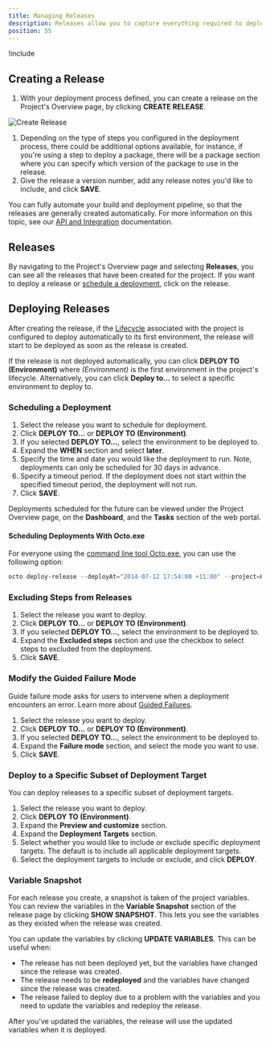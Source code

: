 ```yaml
---
title: Managing Releases
description: Releases allow you to capture everything required to deploy a project in a repeatable and reliable manner.
position: 55
---
```


!include <releases>

## Creating a Release

1. With your deployment process defined, you can create a release on the Project's Overview page, by clicking **CREATE RELEASE**.

![Create Release](images/create-release.png)

1. Depending on the type of steps you configured in the deployment process, there could be additional options available, for instance, if you're using a step to deploy a package, there will be a package section where you can specify which version of the package to use in the release.
1. Give the release a version number, add any release notes you'd like to include, and click **SAVE**.

You can fully automate your build and deployment pipeline, so that the releases are generally created automatically.  For more information on this topic, see our [API and Integration](/docs/octopus-rest-api/index.md) documentation.

## Releases

By navigating to the Project's Overview page and selecting **Releases**, you can see all the releases that have been created for the project. If you want to deploy a release or [schedule a deployment](#scheduling-a-deployment), click on the release.

## Deploying Releases

After creating the release, if the [Lifecycle](/docs/deployment-process/lifecycles/index.md) associated with the project is configured to deploy automatically to its first environment, the release will start to be deployed as soon as the release is created.

If the release is not deployed automatically, you can click **DEPLOY TO (Environment)** where *(Environment)* is the first environment in the project's lifecycle. Alternatively, you can click **Deploy to...** to select a specific environment to deploy to.

### Scheduling a Deployment

1. Select the release you want to schedule for deployment.
1. Click **DEPLOY TO...** or **DEPLOY TO (Environment)**.
1. If you selected **DEPLOY TO...**, select the environment to be deployed to.
1. Expand the **WHEN** section and select **later**.
1. Specify the time and date you would like the deployment to run. Note, deployments can only be scheduled for 30 days in advance.
1. Specify a timeout period. If the deployment does not start within the specified timeout period, the deployment will not run.
1. Click **SAVE**.

Deployments scheduled for the future can be viewed under the Project Overview page, on the **Dashboard**, and the **Tasks** section of the web portal.

#### Scheduling Deployments With Octo.exe

For everyone using the [command line tool Octo.exe](/docs/octopus-rest-api/octo.exe-command-line/index.md), you can use the following option:

```powershell
octo deploy-release --deployAt="2014-07-12 17:54:00 +11:00" --project=HelloWorld --releaseNumber=1.0.0 --deployto=Production --server=http://octopus/api --apiKey=ABCDEF123456
```

### Excluding Steps from Releases

1. Select the release you want to deploy.
1. Click **DEPLOY TO...** or **DEPLOY TO (Environment)**.
1. If you selected **DEPLOY TO...**, select the environment to be deployed to.
1. Expand the **Excluded steps** section and use the checkbox to select steps to excluded from the deployment.
1. Click **SAVE**.

### Modify the Guided Failure Mode

Guide failure mode asks for users to intervene when a deployment encounters an error. Learn more about [Guided Failures](/docs/release-management/guided-failures.md).

1. Select the release you want to deploy.
1. Click **DEPLOY TO...** or **DEPLOY TO (Environment)**.
1. If you selected **DEPLOY TO...**, select the environment to be deployed to.
1. Expand the **Failure mode** section, and select the mode you want to use.
1. Click **SAVE**.

### Deploy to a Specific Subset of Deployment Target

You can deploy releases to a specific subset of deployment targets.

1. Select the release you want to deploy.
1. Click **DEPLOY TO (Environment)**.
1. Expand the **Preview and customize** section.
1. Expand the **Deployment Targets** section.
1. Select whether you would like to include or exclude specific deployment targets. The default is to include all applicable deployment targets.
1. Select the deployment targets to include or exclude, and click **DEPLOY**.

### Variable Snapshot

For each release you create, a snapshot is taken of the project variables. You can review the variables in the **Variable Snapshot** section of the release page by clicking **SHOW SNAPSHOT**. This lets you see the variables as they existed when the release was created.

You can update the variables by clicking **UPDATE VARIABLES**. This can be useful when:

* The release has not been deployed yet, but the variables have changed since the release was created.
* The release needs to be **redeployed** and the variables have changed since the release was created.
* The release failed to deploy due to a problem with the variables and you need to update the variables and redeploy the release.

After you've updated the variables, the release will use the updated variables when it is deployed.
